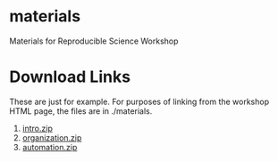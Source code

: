 # materials
Materials for Reproducible Science Workshop

# Download Links

These are just for example. For purposes of linking from the workshop HTML page, the files are in ./materials.

1. [intro.zip](intro.zip)
2. [organization.zip](organization.zip)
3. [automation.zip](automation.zip)
